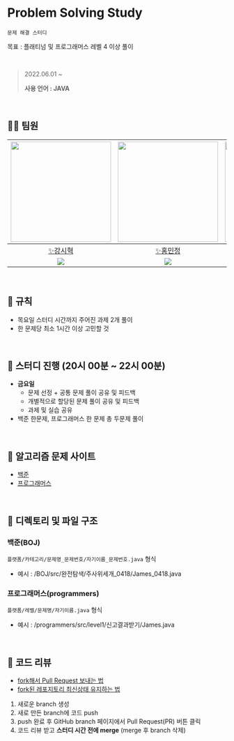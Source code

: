# Problem Solving Study

`문제 해결 스터디`

목표 : 플래티넘 및 프로그래머스 레벨 4 이상 풀이

<br>

> 2022.06.01 ~
>
> **사용 언어 : JAVA**

<br>

## 🙋‍♂️ 팀원
|[<img src="https://avatars.githubusercontent.com/u/79829085?v=4" width="230px;" alt=""/>](https://github.com/Si-Hyeak-KANG) |[<img src="https://avatars.githubusercontent.com/u/95335294?v=4" width="230px">](https://github.com/hongmj37)|[<img src="https://avatars.githubusercontent.com/u/98211110?v=4" width="230px" >](https://github.com/HYUNSUK331)|
|:---:|:---:|:---:|
|[✨강시혁](https://github.com/Si-Hyeak-KANG) |[✨홍민정](https://github.com/hongmj37) |[✨이현석](https://github.com/HYUNSUK331)|
|[<img src="http://mazassumnida.wtf/api/mini/generate_badge?boj=zlcls456">](https://solved.ac/profile/zlcls456)|[<img src="http://mazassumnida.wtf/api/mini/generate_badge?boj=procdso">](https://solved.ac/profile/procdso)|[<img src="http://mazassumnida.wtf/api/mini/generate_badge?boj=tph01198">](https://solved.ac/profile/tph01198)|

<br>

## 📝 규칙
- 목요일 스터디 시간까지 주어진 과제 2개 풀이
- 한 문제당 최소 1시간 이상 고민할 것

<br>

## 🌷 스터디 진행 (20시 00분 ~ 22시 00분)
- **금요일**
    - 문제 선정 + 공통 문제 풀이 공유 및 피드백
    - 개별적으로 할당된 문제 풀이 공유 및 피드백
    - 과제 및 실습 공유
- 백준 한문제, 프로그래머스 한 문제 총 두문제 풀이


<br>

## 📙 알고리즘 문제 사이트
- [백준](https://www.acmicpc.net/)
- [프로그래머스](https://programmers.co.kr/learn/challenges)

<br>

## 🌱 디렉토리 및 파일 구조

### 백준(BOJ)

`플랫폼/카테고리/문제명_문제번호/자기이름_문제번호.java` 형식
- 예시 : /BOJ/src/완전탐색/주사위세개_0418/James_0418.java

### 프로그래머스(programmers)
`플랫폼/레벨/문제명/자기이름.java` 형식

- 예시 : /programmers/src/level1/신고결과받기/James.java

<br>

## 🥕 코드 리뷰
- [fork해서 Pull Request 보내는 법](https://wayhome25.github.io/git/2017/07/08/git-first-pull-request-story/)
- [fork된 레포지토리 최신상태 유지하는 법](https://jybaek.tistory.com/775)

1) 새로운 branch 생성
2) 새로 만든 branch에 코드 push
3) push 완료 후 GitHub branch 페이지에서 Pull Request(PR) 버튼 클릭
4) 코드 리뷰 받고 <b>스터디 시간 전에 merge</b> (merge 후 branch 삭제)

